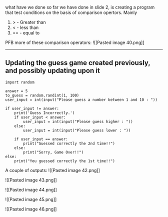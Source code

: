 what have we done so far we have done in slide 2, is creating a program that test conditions on the basis of comparison opertors.
Mainly
1. \> - Greater than
2. < - less than
3. == - equal to

PFB more of these comparison operators:
![[Pasted image 40.png]]

***

## Updating the guess game created previously, and possibly updating upon it

```
import random

answer = 5
to_guess = random.randint(1, 100)
user_input = int(input("Please guess a number between 1 and 10 : "))

if user_input != answer:
    print('Guess Incorrectly.')
    if user_input < answer:
        user_input = int(input("Please guess higher : "))
    else:
        user_input = int(input("Please guess lower : "))

    if user_input == answer:
        print("Guessed correctly the 2nd time!!")
    else:
        print("Sorry, Game Over!!")
else:
    print("You guessed correctly the 1st time!!")

```

A couple of outputs:
![[Pasted image 42.png]]

![[Pasted image 43.png]]

![[Pasted image 44.png]]

![[Pasted image 45.png]]

![[Pasted image 46.png]]
